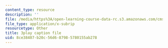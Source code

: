 ```yaml
---
content_type: resource
description: ''
file: /media/https%3A/open-learning-course-data-rc.s3.amazonaws.com/cms-608-game-design-fall-2010/8ce38407b20c56d687985780155ab278_68573.vtt
file_type: application/x-subrip
resourcetype: Other
title: 3play caption file
uid: 8ce38407-b20c-56d6-8798-5780155ab278
---
```

